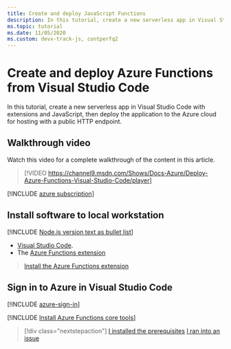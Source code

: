 ```yaml
---
title: Create and deploy JavaScript Functions
description: In this tutorial, create a new serverless app in Visual Studio Code with extensions and JavaScript, then deploy the application to the Azure cloud for hosting with a public HTTP endpoint.
ms.topic: tutorial
ms.date: 11/05/2020
ms.custom: devx-track-js, contperfq2
---
```


# Create and deploy Azure Functions from Visual Studio Code

In this tutorial, create a new serverless app in Visual Studio Code with extensions and JavaScript, then deploy the application to the Azure cloud for hosting with a public HTTP endpoint.

## Walkthrough video

Watch this video for a complete walkthrough of the content in this article.

> [!VIDEO https://channel9.msdn.com/Shows/Docs-Azure/Deploy-Azure-Functions-Visual-Studio-Code/player]

[!INCLUDE [azure subscription](includes/environment-subscription-h2.md)]

## Install software to local workstation

[!INCLUDE [Node.js version text as bullet list](includes/environment-nodejs-bullet-list.md)]
- [Visual Studio Code](https://code.visualstudio.com/).
- The [Azure Functions extension](https://marketplace.visualstudio.com/items?itemName=ms-azuretools.vscode-azurefunctions)

> <a class="tutorial-install-extension-btn" href="https://marketplace.visualstudio.com/items?itemName=ms-azuretools.vscode-azurefunctions">Install the Azure Functions extension</a>

## Sign in to Azure in Visual Studio Code

[!INCLUDE [azure-sign-in](includes/azure-sign-in-vscode.md)]

[!INCLUDE [Install Azure Functions core tools](includes/environment-functions-core-tools.md)]

> [!div class="nextstepaction"]
> [I installed the prerequisites](tutorial-vscode-serverless-node-02.md) [I ran into an issue](https://www.research.net/r/PWZWZ52?tutorial=node-deployment-azurefunctions&step=getting-started)
